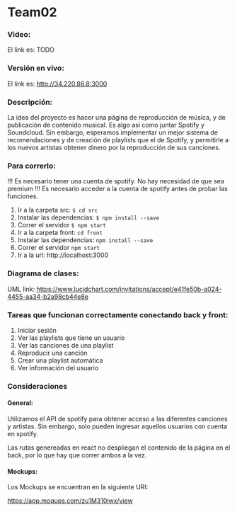 # Team02
### Video:
El link es: TODO

### Versión en vivo:
El link es: http://34.220.86.8:3000

### Descripción:
La idea del proyecto es hacer una página de reproducción de música, y de publicación de contenido musical. Es algo así como juntar Spotify y Soundcloud. Sin embargo, esperamos implementar un mejor sistema de recomendaciones y de creación de playlists que el de Spotify, y permitirle a los nuevos artistas obtener dinero por la reproducción de sus canciones.

### Para correrlo:
!!! Es necesario tener una cuenta de spotify. No hay necesidad de que sea premium
!!! Es necesario acceder a la cuenta de spotify antes de probar las funciones.

1. Ir a la carpeta src: `$ cd src`
2. Instalar las dependencias: `$ npm install --save`
3. Correr el servidor `$ npm start`
4. Ir a la carpeta front: `cd front`
5. Instalar las dependencias: `npm install --save`
6. Correr el servidor `npm start`
7. Ir a la url: http://localhost:3000

### Diagrama de clases:
UML link: https://www.lucidchart.com/invitations/accept/e41fe50b-a024-4455-aa34-b2a98cb44e8e

### Tareas que funcionan correctamente conectando back y front:
1. Iniciar sesión
2. Ver las playlists que tiene un usuario
3. Ver las canciones de una playlist
4. Reproducir una canción
5. Crear una playlist automática
6. Ver información del usuario

### Consideraciones

#### General:
Utilizamos el API de spotify para obtener acceso a las diferentes canciones y artistas. Sin embargo, solo pueden ingresar aquellos usuarios con cuenta en spotify.

Las rutas genereadas en react no despliegan el contenido de la página en el back, por lo que hay que correr ambos a la vez.

#### Mockups:
Los Mockups se encuentran en la siguiente URI:

https://app.moqups.com/zu1M310iwx/view


